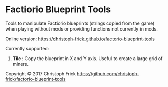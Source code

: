 # Factiorio Blueprint Tools

Tools to manipulate Factiorio blueprints (strings copied from the game) when
playing without mods or providing functions not currently in mods.

Online version: https://christoph-frick.github.io/factorio-blueprint-tools

Currently supported:

1. **Tile** : Copy the blueprint in X and Y axis.  Useful to create a large grid of miners.

Copyright © 2017 Christoph Frick <https://github.com/christoph-frick/factorio-blueprint-tools>
